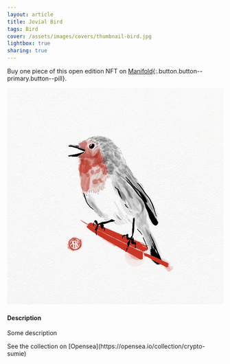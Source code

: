 ```yaml
---
layout: article
title: Jovial Bird
tags: Bird
cover: /assets/images/covers/thumbnail-bird.jpg
lightbox: true
sharing: true
---
```


Buy one piece of this open edition NFT on [Manifold](https://app.manifold.xyz/c/cryptosumie-18){:.button.button--primary.button--pill}.

<div class="card mt-3">
  <div class="card__image">
    <img src="/assets/images/hd/bird.jpg"/>
  </div>
  <div class="card__content">
    <div class="card__header">
      <h4>Description</h4>
    </div>
    <p>Some description</p>
  </div>
</div>
<div>
  See the collection on [Opensea](https://opensea.io/collection/crypto-sumie)
</div>



